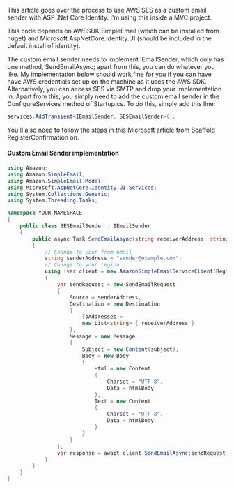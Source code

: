 This article goes over the process to use AWS SES as a custom email sender with ASP .Net Core Identity. I'm using this inside a MVC project. 

This code depends on AWSSDK.SimpleEmail (which can be installed from nuget) and Microsoft.AspNetCore.Identity.UI (should be included in the default install of identity).

The custom email sender needs to implement IEmailSender, which only has one method, SendEmailAsync; apart from this, you can do whatever you like. My implementation below should work fine for you if you can have have AWS credentials set up on the machine as it uses the AWS SDK. Alternatively, you can access SES via SMTP and drop your implementation in. Apart from this, you simply need to add the custom email sender in the ConfigureServices method of Startup.cs. To do this, simply add this line:
```csharp
services.AddTransient<IEmailSender, SESEmailSender>();
```

You'll also need to follow the steps in <a href="https://docs.microsoft.com/en-gb/aspnet/core/security/authentication/accconfirm?view=aspnetcore-5.0&tabs=visual-studio">this Microsoft article </a> from Scaffold RegisterConfirmation on.

#### Custom Email Sender implementation
```csharp
using Amazon;
using Amazon.SimpleEmail;
using Amazon.SimpleEmail.Model;
using Microsoft.AspNetCore.Identity.UI.Services;
using System.Collections.Generic;
using System.Threading.Tasks;

namespace YOUR_NAMESPACE
{
    public class SESEmailSender : IEmailSender
    {
        public async Task SendEmailAsync(string receiverAddress, string subject, string htmlBody)
        {
            // Change to your from email
            string senderAddress = "sender@example.com";
            // Change to your region
            using (var client = new AmazonSimpleEmailServiceClient(RegionEndpoint.EUWest2))
            {
                var sendRequest = new SendEmailRequest
                {
                    Source = senderAddress,
                    Destination = new Destination
                    {
                        ToAddresses =
                        new List<string> { receiverAddress }
                    },
                    Message = new Message
                    {
                        Subject = new Content(subject),
                        Body = new Body
                        {
                            Html = new Content
                            {
                                Charset = "UTF-8",
                                Data = htmlBody
                            },
                            Text = new Content
                            {
                                Charset = "UTF-8",
                                Data = htmlBody
                            }
                        }
                    }
                };
                var response = await client.SendEmailAsync(sendRequest);
            }
        }
    }
}
```
